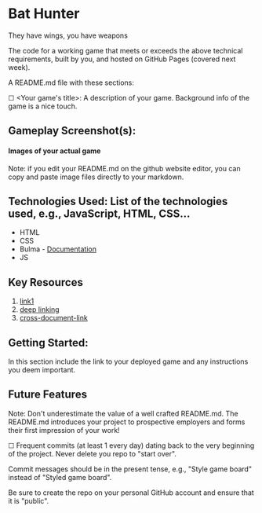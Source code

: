 # Bat Hunter
They have wings, you have weapons



The code for a working game that meets or exceeds the above technical requirements, built by you, and hosted on GitHub Pages (covered next week).

A README.md file with these sections:

☐ <Your game's title>: A description of your game. Background info of the game is a nice touch.





## Gameplay Screenshot(s): 
#### Images of your actual game

Note: if you edit your README.md on the github website editor, you can copy and paste image files directly to your markdown.

## Technologies Used: List of the technologies used, e.g., JavaScript, HTML, CSS...
- HTML
- CSS
- Bulma - [Documentation](www.louispino.com)
- JS


## Key Resources
1. [link1](...)
2. [deep linking](./README.md#Technologies-Used)
3. [cross-document-link](./planning.md)



## Getting Started: 
In this section include the link to your deployed game and any instructions you deem important.

## Future Features

Note: Don't underestimate the value of a well crafted README.md. The README.md introduces your project to prospective employers and forms their first impression of your work!

☐ Frequent commits (at least 1 every day) dating back to the very beginning of the project. Never delete you repo to "start over".

Commit messages should be in the present tense, e.g., "Style game board" instead of "Styled game board".

Be sure to create the repo on your personal GitHub account and ensure that it is "public".




